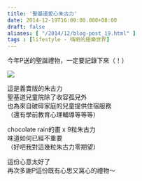 ```yaml
---
title: '聖基道愛心朱古力'
date: 2014-12-19T16:00:00.000+08:00
draft: false
aliases: [ "/2014/12/blog-post_19.html" ]
tags : [lifestyle - 嗨啲的極樂世界]
---
```


今年P送的聖誕禮物，一定要記錄下來（！）  

![](/images/skhschchoco.jpg)

這是義賣版的朱古力  
聖基道兒童院除了收容孤兒外  
也為來自破碎家庭的兒童提供住宿服務  
（還有學前教育心理輔導等等等）  
  
chocolate rain的畫 x 9粒朱古力  
味道如何已經不重要  
（好吧我對這幾粒朱古力零期望）  
  
這份心意太好了  
再次多謝P這份既有心思又窩心的禮物～
